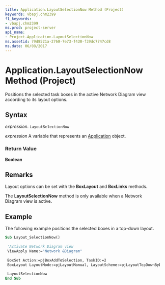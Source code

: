 ```yaml
---
title: Application.LayoutSelectionNow Method (Project)
keywords: vbapj.chm2399
f1_keywords:
- vbapj.chm2399
ms.prod: project-server
api_name:
- Project.Application.LayoutSelectionNow
ms.assetid: 79d8521a-2760-7e73-f430-f39dc7747cd8
ms.date: 06/08/2017
---
```



# Application.LayoutSelectionNow Method (Project)

Positions the selected task boxes in the active Network Diagram view according to its layout options.


## Syntax

 _expression_. `LayoutSelectionNow`

 _expression_ A variable that represents an [Application](./Project.Application.md) object.


### Return Value

 **Boolean**


## Remarks

Layout options can be set with the  **BoxLayout** and **BoxLinks** methods.

The  **LayoutSelectionNow** method is only available when a Network Diagram view is active.


## Example

The following example positions the selected boxes in a top-down layout.


```vb
Sub Layout_SelectionNow() 
 
 'Activate Network Diagram view 
 ViewApply Name:="Network &Diagram" 
 
 BoxSet Action:=pjBoxAddToSelection, TaskID:=2 
 BoxLayout LayoutMode:=pjLayoutManual, LayoutScheme:=pjLayoutTopDownByDay 
 
 LayoutSelectionNow 
End Sub
```


